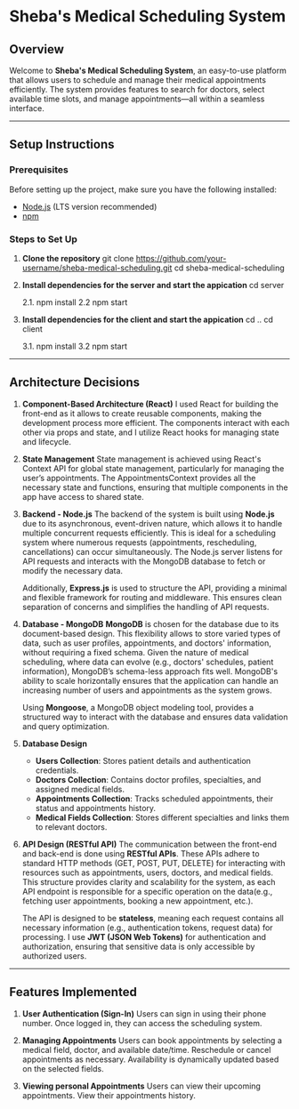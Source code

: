 # Sheba's Medical Scheduling System

## Overview
Welcome to **Sheba's Medical Scheduling System**, an easy-to-use platform that allows users to schedule and manage their medical appointments efficiently. The system provides features to search for doctors, select available time slots, and manage appointments—all within a seamless interface.

---

## Setup Instructions

### Prerequisites

Before setting up the project, make sure you have the following installed:

- [Node.js](https://nodejs.org/) (LTS version recommended)
- [npm](https://www.npmjs.com/)

### Steps to Set Up

1. **Clone the repository**
   git clone https://github.com/your-username/sheba-medical-scheduling.git
   cd sheba-medical-scheduling
   
2. **Install dependencies for the server and start the appication**
   cd server
   
   2.1. npm install
   2.2 npm start
   
3. **Install dependencies for the client and start the appication**
   cd ..
   cd client
   
   3.1. npm install
   3.2 npm start

---

## Architecture Decisions

1. **Component-Based Architecture (React)**
   I used React for building the front-end as it allows to create reusable components, making the development process more efficient.
   The components interact with each other via props and state, and I utilize React hooks for managing state and lifecycle.

2. **State Management**
   State management is achieved using React's Context API for global state management, particularly for managing the user’s appointments.
   The AppointmentsContext provides all the necessary state and functions, ensuring that multiple components in the app have access to shared state.

3. **Backend - Node.js**
   The backend of the system is built using **Node.js** due to its asynchronous, event-driven nature, which allows it to handle multiple concurrent requests efficiently.
   This is ideal for a scheduling system where numerous requests (appointments, rescheduling, cancellations) can occur simultaneously.
   The Node.js server listens for API requests and interacts with the MongoDB database to fetch or modify the necessary data.

   Additionally, **Express.js** is used to structure the API, providing a minimal and flexible framework for routing and middleware.
   This ensures clean separation of concerns and simplifies the handling of API requests.

4. **Database - MongoDB**
   **MongoDB** is chosen for the database due to its document-based design.
   This flexibility allows to store varied types of data, such as user profiles, appointments, and doctors' information, without requiring a fixed schema.
   Given the nature of medical scheduling, where data can evolve (e.g., doctors' schedules, patient information), MongoDB’s schema-less approach fits well.
   MongoDB's ability to scale horizontally ensures that the application can handle an increasing number of users and appointments as the system grows.

   Using **Mongoose**, a MongoDB object modeling tool, provides a structured way to interact with the database and ensures data validation and query optimization.

5. **Database Design**
   - **Users Collection**: Stores patient details and authentication credentials.
   - **Doctors Collection**: Contains doctor profiles, specialties, and assigned medical fields.
   - **Appointments Collection**: Tracks scheduled appointments, their status and appointments history.
   - **Medical Fields Collection**: Stores different specialties and links them to relevant doctors.

6. **API Design (RESTful API)**
   The communication between the front-end and back-end is done using **RESTful APIs**.
   These APIs adhere to standard HTTP methods (GET, POST, PUT, DELETE) for interacting with resources such as appointments, users, doctors, and medical fields.
   This structure provides clarity and scalability for the system, as each API endpoint is responsible for a specific operation on the data(e.g., fetching user appointments,
   booking a new appointment, etc.).

   The API is designed to be **stateless**, meaning each request contains all necessary information (e.g., authentication tokens, request data) for processing.
   I use **JWT (JSON Web Tokens)** for authentication and authorization, ensuring that sensitive data is only accessible by authorized users.

---

## Features Implemented
1. **User Authentication (Sign-In)**
   Users can sign in using their phone number.
   Once logged in, they can access the scheduling system.
   
2. **Managing Appointments**
   Users can book appointments by selecting a medical field, doctor, and available date/time.
   Reschedule or cancel appointments as necessary.
   Availability is dynamically updated based on the selected fields.
   
3. **Viewing personal Appointments**
   Users can view their upcoming appointments.
   View their appointments history.
   
